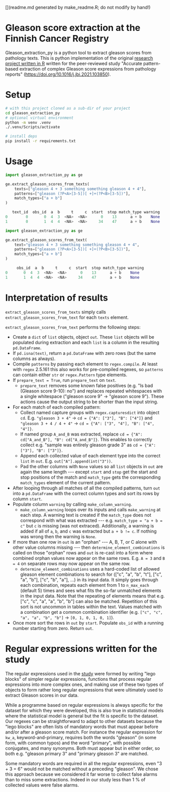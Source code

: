 [](readme.md generated by make_readme.R; do not modify by hand!)

Gleason score extraction at the Finnish Cancer Registry
=======================================================

Gleason_extraction_py is a python tool to extract gleason scores from
pathology texts. This is python implementation of the original
[research project written in R](https://github.com/FinnishCancerRegistry/gleason_extraction)
written for the peer-reviewed study
"Accurate pattern-based extraction of complex Gleason score expressions from pathology reports"
(https://doi.org/10.1016/j.jbi.2021.103850).

# Setup

```bash
# with this project cloned as a sub-dir of your project
cd gleason_extraction_py
# optional virtual environment
python -m venv .venv
./.venv/Scripts/activate

# install deps
pip install -r requirements.txt
```

# Usage

```python
import gleason_extraction_py as ge

ge.extract_gleason_scores_from_texts(
	texts=["gleason 4 + 3 something something gleason 4 + 4"],
	patterns=["gleason (?P<A>[3-5])[ +]+(?P<B>[3-5])"],
	match_types=["a + b"]
)

   text_id  obs_id  a  b     t     c  start  stop match_type warning
0        0       0  4  3  <NA>  <NA>      0    13      a + b    None
1        0       1  4  4  <NA>  <NA>     34    47      a + b    None
```

```python
import gleason_extraction_py as ge

ge.extract_gleason_scores_from_text(
	text="gleason 4 + 3 something something gleason 4 + 4",
	patterns=["gleason (?P<A>[3-5])[ +]+(?P<B>[3-5])"],
	match_types=["a + b"]
)

	 obs_id  a  b     t     c  start  stop match_type warning
0       0  4  3  <NA>  <NA>      0    13      a + b    None
1       1  4  4  <NA>  <NA>     34    47      a + b    None
```

# Interpretation of results

`extract_gleason_scores_from_texts` simply calls
`extract_gleason_scores_from_text` for each `texts` element.

`extract_gleason_scores_from_text` performs the following steps:

- Create a `dict` of `list` objects, object `out`.
  These `list` objects will be populated
  during extraction and each `list` is a column in the resulting
  `pd.DataFrame`.
- If `pd.isna(text)`, return a `pd.DataFrame` with zero rows (but the same
  columns as always).
- Compile `patterns` by passing each element to `regex.compile`.
  At least with `regex` 2.5.161 this also works for pre-compiled
  regexes, so `patterns` can contain either `str` or `regex.Pattern`
  type elements.
- If `prepare_text = True`, run `prepare_text` on `text`.
  + `prepare_text` removes some known false positives (e.g.
    "Is bad (Gleason score 9-10): no") and replaces repeated whitespaces
    with a single whitespace
    ("gleason score            9" -> "gleason score 9"). These actions
    cause the output string to be shorter than the input string.
- For each match of each compiled pattern:
  + Collect named capture groups with `regex.capturesdict` into object
    `cd`. E.g. `"gleason 3 + 4"` -> `cd = {"A": ["3"], "B": ["4"]}` and
    `"gleason 3 + 4 / 4 + 4"` -> `cd = {"A": ["3", "4"], "B": ["4", "4"]}`.
  + If named group `A_and_B` was extracted,
    replace `cd = {"A": cd["A_and_B"], "B": cd["A_and_B"]}`.
    This enables to correctly collect e.g.
    "sample was entirely gleason grade 3" as
    `cd = {"A": ["3"], "B": ["3"]}`.
  + Append each collected value of each element type into the correct
   `list` in `out`. E.g. `out["A"].append(int("3"))`.
  + Pad the other columns with `None` values so all `list` objects in
    `out` are again the same length --- except `start` and `stop`
    get the start and stop positions of the match and `match_type` gets
    the corresponding `match_types` element of the current pattern.
- After looping through all matches of all the compiled patterns, turn
  `out` into a `pd.DataFrame` with the correct column types and sort its
  rows by column `start`.
- Populate column `warning` by calling `make_column_warning`.
  + `make_column_warning` loops over its inputs and calls `make_warning`
    at each step. A warning text is created if the `match_type` does not
    correspond with what was extracted --- e.g. `match_type = "a + b = c"`
    but `c` is missing (was not extraced). Additionally, a warning is added
    if all of `a`, `b`, and `c` was extracted but `a + b != c`.
    If nothing was wrong then the warning is `None`.
- If more than one row in `out` is an "orphan" --- A, B, T, or C alone
  with other value columns missing --- then
  `determine_element_combinations` is called on those "orphan" rows and
  `out` is re-cast into a form where combined orphan values now appear
  on the same rows. E.g. `A = 3` and `B = 4` on separate rows may
  now appear on the same row.
  + `determine_element_combinations` uses a hard-coded list of allowed
    gleason element combinations to search for (["c", "a", "b", "t"],
    ["c", "a", "b"], ["c", "b", "a"], ...) in its input data. It simply
    goes through each combination, repeats each element from 1 to
    `n_max_each` (default 5) times and sees what fits the so-far unmatched
    elements in the input data. Note that the repeating of elements means
    that e.g. ["c", "c", "a", "a", "b", "b"] can also be matched.
    Repetition of this sort is not uncommon in tables within the text.
    Values matched with a combination get a common combination identifier
    (e.g. `["c", "c", "a", "a", "b", "b"]` -> `[0, 1, 0, 1, 0, 1]`).
- Once more sort the rows in `out` by `start`. Populate `obs_id` with
  a running number starting from zero. Return `out`.

# Regular expressions written for the study

The regular expressions used in the
[study](https://doi.org/10.1016/j.jbi.2021.103850)
were formed by writing "lego blocks" of simpler regular expressions,
functions that process regular expressions into more complex ones, and
making use of these two types of objects to form rather long regular
expressions that were ultimately used to extract Gleason scores in our data.

While a programme based on regular expressions is always specific for the
dataset for which they were developed, this is also true in statistical models
where the statistical model is general but the fit is specific to the dataset.
Our regexes can be straightforward to adapt to other datasets because the
"lego blocks" are often lists of mandatory words that must appear before
and/or after a gleason score match. For instance the regular expression
for `kw_a`, keyword-and-primary, requires both the words "gleason" (in some
form, with common typos) and the word "primary", with possible conjugates,
and many synonyms. Both must appear but in either order, so both e.g.
"gleason primary 3" and "primary gleason 3" are matched.

Some mandatory words are required in all the regular expressions, even
"3 + 3 = 6" would not be matched without a preceding "gleason". We chose
this approach because we considered it far worse to collect false alarms than
to miss some extractions. Indeed in our study less than 1 % of collected
values were false alarms.

